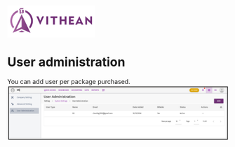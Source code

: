<img align="center" width="200" style="margin:auto; width: 200px;" title="logo" src="../assets/images/logo.png"><br/>

# User administration
You can add user per package purchased.
<img align="center" style="margin:auto; width:837px" title="User" src="../system-setup/images/03/01-03-01.png">

